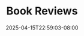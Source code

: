 ---
title: "Book Reviews"
description: "Reviews of things I've read."
date: "2025-04-15T22:59:03-08:00"
slug: "books"
---